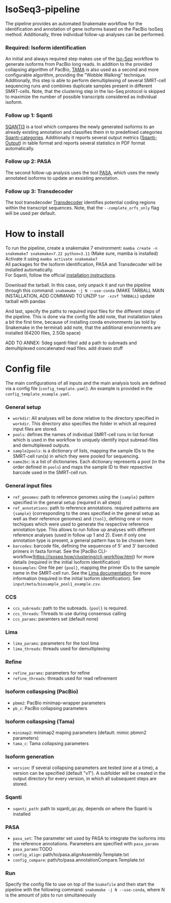 # IsoSeq3-pipeline
The pipeline provides an automated Snakemake workflow for the identification and annotation of gene isoforms based on the PacBio IsoSeq method. Additionally, three individual follow-up analyses can be performed.

### Required: Isoform identification
An initial and always required step makes use of the [Iso-Seq](https://isoseq.how/) workflow to generate isoforms from PacBio long reads. In addition to the provided collapsing algorithm of PacBio, [TAMA](https://github.com/GenomeRIK/tama/wiki/Tama-Collapse) is also used as a second and more configurable algorithm, providing the "Wobble Walking" technique. Additionally, this step is able to perform demultiplexing of several SMRT-cell sequencing runs and combines duplicate samples present in different SMRT-cells. Note, that the clustering step in the Iso-Seq protocol is skipped to maximize the number of possible transcripts considered as individual isoform.

### Follow up 1: Sqanti
[SQANTI3](https://github.com/ConesaLab/SQANTI3) is a tool which compares the newly generated isoforms to an already existing annotation and classifies them in to predefined categories [Sqanti-categories](https://github.com/ConesaLab/SQANTI3/wiki/SQANTI3-isoform-classification:-categories-and-subcategories). Additionally it reports several output metrics ([Sqanti-Output](https://github.com/ConesaLab/SQANTI3/wiki/Understanding-the-output-of-SQANTI3-QC#classifcols)) in table format and reports several statistics in PDF format automatically.

### Follow up 2: PASA
The second follow-up analysis uses the tool [PASA](https://github.com/PASApipeline/PASApipeline/wiki), which uses the newly annotated isoforms to update an exsisting annotation.

### Follow up 3: Transdecoder
The tool transdecoder [Transdecoder](https://github.com/TransDecoder/TransDecoder/wiki) identifies potential coding regions within the transcript sequences. Note, that the ```--complete_orfs_only``` flag will be used per default.

# How to install
To run the pipeline, create a snakemake 7 environment: ```mamba create -n snakemake7 snakemake=7.22 python=3.11``` (Make sure, mamba is installed)\
Activate it using ```mamba activate snakemake7```\
All packages for the Isoform identification, PASA and Transdecoder will be installed automatically.\
For Sqanti, follow the official [installation instructions](https://github.com/ConesaLab/SQANTI3/wiki/Dependencies-and-installation).

Download the tarball. In this case, only unpack it and run the pipeline through this command: ```snakemake -j N --use-conda``` (MAKE TARBALL MAIN INSTALLATION, ADD COMMAND TO UNZIP ```tar -xzvf TARBALL```)
update tarball with pandas
  
And last, specify the paths to required input files for the different steps of the pipeline. This is done via the config file
add note, that installation takes a bit the first time, because of installing conda environments (as told by Snakemake in the terminal)
add note, that the additional environments are installed (64200 files, 2.5Gb space)

ADD TO ANNEX: 5deg sqanti files!
add a path to subreads and demultiplexed concatenated read files.
add drawio stuff

# Config file
The main configurations of all inputs and the main analysis tools are defined via a config file (```config_template.yaml```). An example is provided in the ```config_template_example.yaml```.

### General setup
  - ```workdir```: All analyses will be done relative to the directory specified in ```workdir```. This directory also specifies the folder in which all required input files are stored.
  - ```pools```: defines the names of individual SMRT-cell runs in list format which is used in the workflow to uniquely identify input subread-files and demultiplexed outputs.
  - ```sample2pools```: is a dictionary of lists, mapping the sample IDs to the SMRT-cell run(s) in which they were pooled for sequencing.
  - ```name2bc```: is a list of dictionaries. Each dictionary represents a pool (in the order defined in ```pools```) and maps the sample ID to their repsective barcode used in the SMRT-cell run.

### General input files
  - ```ref_genomes```: path to reference genomes using the ```{sample}``` pattern specified in the general setup (required in all steps)
  - ```ref_annotations```: path to reference annotations. required patterns are ```{sample}``` (corresponding to the ones specified in the general setup as well as their reference genomes) and ```{tool}```, defining one or more techiques which were used to generate the respective reference annotation type. This allows to run follow up analyses with different reference analyses (used in follow up 1 and 2). Even if only one annotation type is present, a general pattern has to be chosen here.
  - ```barcodes```: barcode file, defining the sequences of 5' and 3' barcoded primers in fasta format. See the [PacBio CLI-workflow]https://isoseq.how/clustering/cli-workflow.html) for more details (required in the initial Isoform identification)
  - ```biosamples```: One file per ```{pool}```, mapping the primer IDs to the sample name in the SMRT-cell run. See the [Lima documentation](https://lima.how/faq/biosample.html) for more information (required in the initial Isoform identification). See ```input/meta/biosample_pool1_example.csv```.

### CCS
  - ```ccs_subreads```: path to the subreads. ```{pool}``` is required.
  - ```ccs_threads```: Threads to use during consensus calling
  - ```ccs_params```: paramters set (default none)

### Lima
  - ```lima_params```: parameters for the tool lima
  - ```lima_threads```: threads used for demultiplexing

### Refine
  - ```refine_params```: parameters for refine
  - ```refine_threads```: threads used for read refinement

### Isoform collaspsing (PacBio)
  - ```pbmm2```: PacBio minimap-wrapper parameters
  - ```pb_c```: PacBio collapsing parameters

### Isoform collaspsing (Tama)
  - ```minimap2```: minimap2 maping parameters (default: mimic pbmm2 parameters)
  - ```tama_c```: Tama collapsing parameters

### Isoform generation
  - ```version```: If several collapsing parameters are tested (one at a time), a version can be specified (default "v1"). A subfolder will be created in the output directory for every version, in which all subsequent steps are stored.

### Sqanti
  - ```sqanti_path```: path to sqanti_qc.py, depends on where the Sqanti is installed
    
### PASA
  - ```pasa_set```: The parameter set used by PASA to integrate the isoforms into the reference annotations. Parameters are specified with ```pasa_params```
  - ```pasa_params```:TODO
  - ```config_align```: path/to/pasa.alignAssembly.Template.txt
  - ```config_compare```: path/to/pasa.annotationCompare.Template.txt

### Run
Specify the config file to use on top of the ```Snakefile``` and then start the pipeline with the following command:
```snakemake -j N --use-conda```, where N is the amount of jobs to run simultaneously
